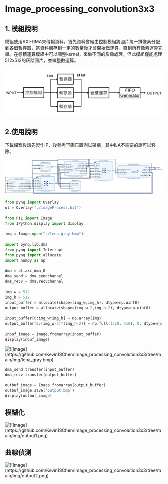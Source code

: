 # Image_processing_convolution3x3
## 1. 模組說明
模組使用AXI-DMA來傳輸資料，首先資料會經由控制模組將圖片每一排像素分配到各個暫存器，當資料儲存到一定的數量後才會開始做運算，直到所有像素運算完畢。在卷積運算模組中可以調整kernel，來做不同的影像處理，但此模組僅能處理512x512的灰階圖片，並做整數運算。

![!\[image\](https://github.com/Kevin18Chen/Image_processing_convolution3x3/tree/main/img/conv512x512.png)](https://github.com/Kevin18Chen/Image_processing_convolution3x3/blob/main/img/conv512x512.png)

## 2.使用說明
下載檔案後請先製作IP，後參考下圖布置測試架構，其中ILA不需要的話可以移除。

![!\[image\](https://github.com/Kevin18Chen/Image_processing_convolution3x3/tree/main/img/test_architecture.png)](https://github.com/Kevin18Chen/Image_processing_convolution3x3/blob/main/img/test_architecture.png)

```python
from pynq import Overlay
ol = Overlay("./imageProcess.bit")

from PIL import Image
from IPython.display import display

img = Image.open("./lena_gray.bmp")

import pynq.lib.dma
from pynq import Interrupt
from pynq import allocate
import numpy as np

dma = ol.axi_dma_0
dma_send = dma.sendchannel
dma_recv = dma.recvchannel

img_w = 512
img_h = 512
input_buffer = allocate(shape=(img_w,img_h), dtype=np.uint8)
output_buffer = allocate(shape=(img_w-2,img_h-2), dtype=np.uint8)

input_buffer[0:img_w*img_h] = np.array(img)
output_buffer[0:(img_w-2)*(img_h-2)] = np.full((510, 510), 0, dtype=np.uint8)

inbuf_image = Image.fromarray(input_buffer)
display(inbuf_image)
```

![!\[image\](https://github.com/Kevin18Chen/Image_processing_convolution3x3/tree/main/img/lena_gray.bmp)](https://github.com/Kevin18Chen/Image_processing_convolution3x3/tree/main/img/lena_gray.bmp)

```python
dma_send.transfer(input_buffer)
dma_recv.transfer(output_buffer)

outbuf_image = Image.fromarray(output_buffer)
outbuf_image.save('output.bmp')
display(outbuf_image)
```

## 模糊化
![!\[image\](https://github.com/Kevin18Chen/Image_processing_convolution3x3/tree/main/img/output1.png)](https://github.com/Kevin18Chen/Image_processing_convolution3x3/tree/main/img/output1.png)

## 曲線偵測
![!\[image\](https://github.com/Kevin18Chen/Image_processing_convolution3x3/tree/main/img/output2.png)](https://github.com/Kevin18Chen/Image_processing_convolution3x3/tree/main/img/output2.png)
